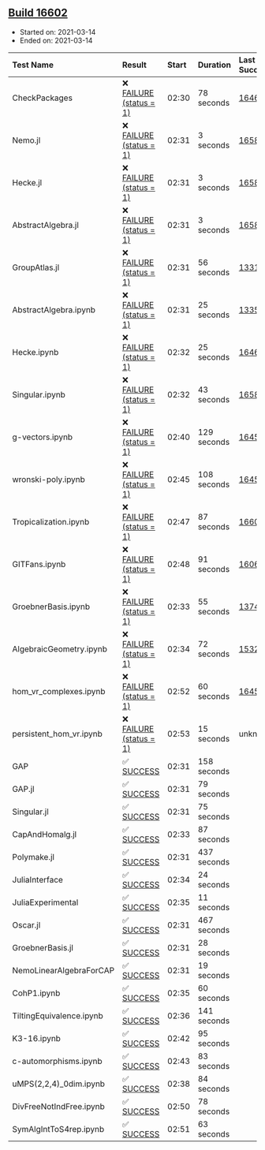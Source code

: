 ## [Build 16602](https://oscarci.mathematik.uni-kl.de/job/oscar/16602/)

* Started on: 2021-03-14
* Ended on: 2021-03-14

| Test Name    | Result | Start | Duration | Last Success | First Failure |
|:-------------|:-------|:------|:---------|:-------------|:--------------|
| CheckPackages | ❌ [FAILURE (status = 1)](https://oscarci.mathematik.uni-kl.de/job/oscar/16602/artifact/logs/build-16602/CheckPackages.log) | 02:30 | 78 seconds | [16463](https://oscarci.mathematik.uni-kl.de/job/oscar/16463/) | [16464](https://oscarci.mathematik.uni-kl.de/job/oscar/16464/) |
| Nemo.jl | ❌ [FAILURE (status = 1)](https://oscarci.mathematik.uni-kl.de/job/oscar/16602/artifact/logs/build-16602/Nemo.jl.log) | 02:31 | 3 seconds | [16588](https://oscarci.mathematik.uni-kl.de/job/oscar/16588/) | [16589](https://oscarci.mathematik.uni-kl.de/job/oscar/16589/) |
| Hecke.jl | ❌ [FAILURE (status = 1)](https://oscarci.mathematik.uni-kl.de/job/oscar/16602/artifact/logs/build-16602/Hecke.jl.log) | 02:31 | 3 seconds | [16589](https://oscarci.mathematik.uni-kl.de/job/oscar/16589/) | [16590](https://oscarci.mathematik.uni-kl.de/job/oscar/16590/) |
| AbstractAlgebra.jl | ❌ [FAILURE (status = 1)](https://oscarci.mathematik.uni-kl.de/job/oscar/16602/artifact/logs/build-16602/AbstractAlgebra.jl.log) | 02:31 | 3 seconds | [16584](https://oscarci.mathematik.uni-kl.de/job/oscar/16584/) | [16585](https://oscarci.mathematik.uni-kl.de/job/oscar/16585/) |
| GroupAtlas.jl | ❌ [FAILURE (status = 1)](https://oscarci.mathematik.uni-kl.de/job/oscar/16602/artifact/logs/build-16602/GroupAtlas.jl.log) | 02:31 | 56 seconds | [13311](https://oscarci.mathematik.uni-kl.de/job/oscar/13311/) | [13312](https://oscarci.mathematik.uni-kl.de/job/oscar/13312/) |
| AbstractAlgebra.ipynb | ❌ [FAILURE (status = 1)](https://oscarci.mathematik.uni-kl.de/job/oscar/16602/artifact/logs/build-16602/AbstractAlgebra.ipynb.log) | 02:31 | 25 seconds | [13355](https://oscarci.mathematik.uni-kl.de/job/oscar/13355/) | [13356](https://oscarci.mathematik.uni-kl.de/job/oscar/13356/) |
| Hecke.ipynb | ❌ [FAILURE (status = 1)](https://oscarci.mathematik.uni-kl.de/job/oscar/16602/artifact/logs/build-16602/Hecke.ipynb.log) | 02:32 | 25 seconds | [16463](https://oscarci.mathematik.uni-kl.de/job/oscar/16463/) | [16464](https://oscarci.mathematik.uni-kl.de/job/oscar/16464/) |
| Singular.ipynb | ❌ [FAILURE (status = 1)](https://oscarci.mathematik.uni-kl.de/job/oscar/16602/artifact/logs/build-16602/Singular.ipynb.log) | 02:32 | 43 seconds | [16588](https://oscarci.mathematik.uni-kl.de/job/oscar/16588/) | [16589](https://oscarci.mathematik.uni-kl.de/job/oscar/16589/) |
| g-vectors.ipynb | ❌ [FAILURE (status = 1)](https://oscarci.mathematik.uni-kl.de/job/oscar/16602/artifact/logs/build-16602/g-vectors.ipynb.log) | 02:40 | 129 seconds | [16458](https://oscarci.mathematik.uni-kl.de/job/oscar/16458/) | [16459](https://oscarci.mathematik.uni-kl.de/job/oscar/16459/) |
| wronski-poly.ipynb | ❌ [FAILURE (status = 1)](https://oscarci.mathematik.uni-kl.de/job/oscar/16602/artifact/logs/build-16602/wronski-poly.ipynb.log) | 02:45 | 108 seconds | [16458](https://oscarci.mathematik.uni-kl.de/job/oscar/16458/) | [16459](https://oscarci.mathematik.uni-kl.de/job/oscar/16459/) |
| Tropicalization.ipynb | ❌ [FAILURE (status = 1)](https://oscarci.mathematik.uni-kl.de/job/oscar/16602/artifact/logs/build-16602/Tropicalization.ipynb.log) | 02:47 | 87 seconds | [16601](https://oscarci.mathematik.uni-kl.de/job/oscar/16601/) | [16602](https://oscarci.mathematik.uni-kl.de/job/oscar/16602/) |
| GITFans.ipynb | ❌ [FAILURE (status = 1)](https://oscarci.mathematik.uni-kl.de/job/oscar/16602/artifact/logs/build-16602/GITFans.ipynb.log) | 02:48 | 91 seconds | [16068](https://oscarci.mathematik.uni-kl.de/job/oscar/16068/) | [16069](https://oscarci.mathematik.uni-kl.de/job/oscar/16069/) |
| GroebnerBasis.ipynb | ❌ [FAILURE (status = 1)](https://oscarci.mathematik.uni-kl.de/job/oscar/16602/artifact/logs/build-16602/GroebnerBasis.ipynb.log) | 02:33 | 55 seconds | [13748](https://oscarci.mathematik.uni-kl.de/job/oscar/13748/) | [13749](https://oscarci.mathematik.uni-kl.de/job/oscar/13749/) |
| AlgebraicGeometry.ipynb | ❌ [FAILURE (status = 1)](https://oscarci.mathematik.uni-kl.de/job/oscar/16602/artifact/logs/build-16602/AlgebraicGeometry.ipynb.log) | 02:34 | 72 seconds | [15322](https://oscarci.mathematik.uni-kl.de/job/oscar/15322/) | [15323](https://oscarci.mathematik.uni-kl.de/job/oscar/15323/) |
| hom_vr_complexes.ipynb | ❌ [FAILURE (status = 1)](https://oscarci.mathematik.uni-kl.de/job/oscar/16602/artifact/logs/build-16602/hom_vr_complexes.ipynb.log) | 02:52 | 60 seconds | [16458](https://oscarci.mathematik.uni-kl.de/job/oscar/16458/) | [16459](https://oscarci.mathematik.uni-kl.de/job/oscar/16459/) |
| persistent_hom_vr.ipynb | ❌ [FAILURE (status = 1)](https://oscarci.mathematik.uni-kl.de/job/oscar/16602/artifact/logs/build-16602/persistent_hom_vr.ipynb.log) | 02:53 | 15 seconds | unknown | unknown |
| GAP | ✅ [SUCCESS](https://oscarci.mathematik.uni-kl.de/job/oscar/16602/artifact/logs/build-16602/GAP.log) | 02:31 | 158 seconds |  |  |
| GAP.jl | ✅ [SUCCESS](https://oscarci.mathematik.uni-kl.de/job/oscar/16602/artifact/logs/build-16602/GAP.jl.log) | 02:31 | 79 seconds |  |  |
| Singular.jl | ✅ [SUCCESS](https://oscarci.mathematik.uni-kl.de/job/oscar/16602/artifact/logs/build-16602/Singular.jl.log) | 02:31 | 75 seconds |  |  |
| CapAndHomalg.jl | ✅ [SUCCESS](https://oscarci.mathematik.uni-kl.de/job/oscar/16602/artifact/logs/build-16602/CapAndHomalg.jl.log) | 02:33 | 87 seconds |  |  |
| Polymake.jl | ✅ [SUCCESS](https://oscarci.mathematik.uni-kl.de/job/oscar/16602/artifact/logs/build-16602/Polymake.jl.log) | 02:31 | 437 seconds |  |  |
| JuliaInterface | ✅ [SUCCESS](https://oscarci.mathematik.uni-kl.de/job/oscar/16602/artifact/logs/build-16602/JuliaInterface.log) | 02:34 | 24 seconds |  |  |
| JuliaExperimental | ✅ [SUCCESS](https://oscarci.mathematik.uni-kl.de/job/oscar/16602/artifact/logs/build-16602/JuliaExperimental.log) | 02:35 | 11 seconds |  |  |
| Oscar.jl | ✅ [SUCCESS](https://oscarci.mathematik.uni-kl.de/job/oscar/16602/artifact/logs/build-16602/Oscar.jl.log) | 02:31 | 467 seconds |  |  |
| GroebnerBasis.jl | ✅ [SUCCESS](https://oscarci.mathematik.uni-kl.de/job/oscar/16602/artifact/logs/build-16602/GroebnerBasis.jl.log) | 02:31 | 28 seconds |  |  |
| NemoLinearAlgebraForCAP | ✅ [SUCCESS](https://oscarci.mathematik.uni-kl.de/job/oscar/16602/artifact/logs/build-16602/NemoLinearAlgebraForCAP.log) | 02:31 | 19 seconds |  |  |
| CohP1.ipynb | ✅ [SUCCESS](https://oscarci.mathematik.uni-kl.de/job/oscar/16602/artifact/logs/build-16602/CohP1.ipynb.log) | 02:35 | 60 seconds |  |  |
| TiltingEquivalence.ipynb | ✅ [SUCCESS](https://oscarci.mathematik.uni-kl.de/job/oscar/16602/artifact/logs/build-16602/TiltingEquivalence.ipynb.log) | 02:36 | 141 seconds |  |  |
| K3-16.ipynb | ✅ [SUCCESS](https://oscarci.mathematik.uni-kl.de/job/oscar/16602/artifact/logs/build-16602/K3-16.ipynb.log) | 02:42 | 95 seconds |  |  |
| c-automorphisms.ipynb | ✅ [SUCCESS](https://oscarci.mathematik.uni-kl.de/job/oscar/16602/artifact/logs/build-16602/c-automorphisms.ipynb.log) | 02:43 | 83 seconds |  |  |
| uMPS(2,2,4)_0dim.ipynb | ✅ [SUCCESS](https://oscarci.mathematik.uni-kl.de/job/oscar/16602/artifact/logs/build-16602/uMPS-2-2-4-_0dim.ipynb.log) | 02:38 | 84 seconds |  |  |
| DivFreeNotIndFree.ipynb | ✅ [SUCCESS](https://oscarci.mathematik.uni-kl.de/job/oscar/16602/artifact/logs/build-16602/DivFreeNotIndFree.ipynb.log) | 02:50 | 78 seconds |  |  |
| SymAlgIntToS4rep.ipynb | ✅ [SUCCESS](https://oscarci.mathematik.uni-kl.de/job/oscar/16602/artifact/logs/build-16602/SymAlgIntToS4rep.ipynb.log) | 02:51 | 63 seconds |  |  |
